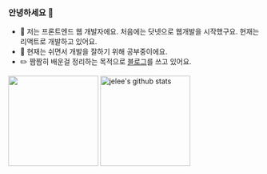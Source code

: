 ### 안녕하세요 👋

- 💬 저는 프론트엔드 웹 개발자에요. 처음에는 닷넷으로 웹개발을 시작했구요. 현재는 리액트로 개발하고 있어요.   
- 🌱 현재는 쉬면서 개발을 잘하기 위해 공부중이에요.
- ✏️ 짬짬히 배운걸 정리하는 목적으로 <a href="https://jelee603.github.io/" target="_blank">블로그</a>를 쓰고 있어요. 

<div style="display: flex, height:180px">
 <img align="center" style="height:180px" src="https://github-readme-stats.vercel.app/api/top-langs/?username=jelee603&layout=compact&theme=nord&hide_border=true" />
 <img align="center" style="height:180px" src="https://github-readme-stats.vercel.app/api?username=jelee603&show_icons=true&include_all_commits=true&theme=nord&hide_border=true" alt="jelee's github stats" />
</div>
